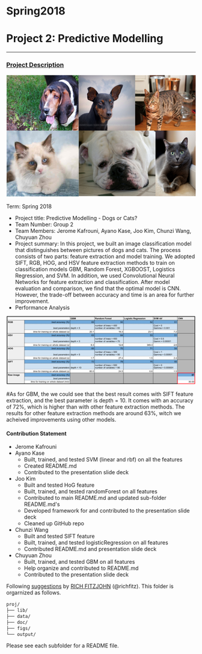 # Spring2018


# Project 2: Predictive Modelling

----


### [Project Description](doc/)

![](figs/dogscats_descrp.png)

Term: Spring 2018

+ Project title: Predictive Modelling - Dogs or Cats?
+ Team Number: Group 2
+ Team Members: Jerome Kafrouni, Ayano Kase, Joo Kim, Chunzi Wang, Chuyuan Zhou
+ Project summary: In this project, we built an image classification model that distinguishes between pictures of dogs and cats. The process consists of two parts: feature extraction and model training. We adopted SIFT, RGB, HOG, and HSV feature extraction methods to train on classification models GBM, Random Forest, XGBOOST, Logistics Regression, and SVM. In addition, we used Convolutional Neural Networks for feature extraction and classification. After model evaluation and comparison, we find that the optimal model is CNN. However, the trade-off between accuracy and time is an area for further improvement. 
+ Performance Analysis

![](figs/performance_result.png)

#As for GBM, the we could see that the best result comes with SIFT feature extraction, and the best parameter is depth = 10. It comes with an accuracy of 72%, which is higher than with other feature extraction methods. The results for other feature extraction methods are around 63%, witch we acheived improvements using other models.


#### Contribution Statement

+ Jerome Kafrouni
+ Ayano Kase
  - Built, trained, and tested SVM (linear and rbf) on all the features
  - Created README.md
  - Contributed to the presentation slide deck
+ Joo Kim
  - Built and tested HoG feature
  - Built, trained, and tested randomForest on all features 
  - Contributed to main README.md and updated sub-folder README.md's
  - Developed framework for and contributed to the presentation slide deck
  - Cleaned up GitHub repo 
+ Chunzi Wang
  - Built and tested SIFT feature
  - Built, trained, and tested logisticRegression on all features
  - Contributed README.md and presentation slide deck
+ Chuyuan Zhou
  - Built, trained, and tested GBM on all features 
  - Help organize and contributed to README.md
  - Contributed to the presentation slide deck

Following [suggestions](http://nicercode.github.io/blog/2013-04-05-projects/) by [RICH FITZJOHN](http://nicercode.github.io/about/#Team) (@richfitz). This folder is orgarnized as follows.

```
proj/
├── lib/
├── data/
├── doc/
├── figs/
└── output/
```

Please see each subfolder for a README file.
